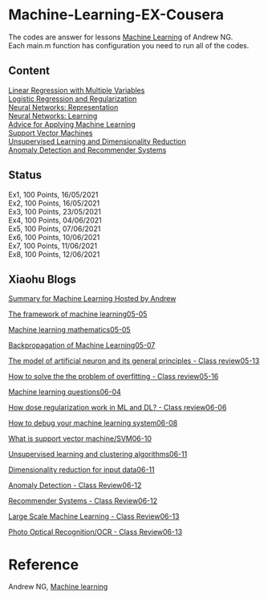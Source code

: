# Machine-Learning-EX-Cousera

The codes are answer for lessons [Machine Learning](https://www.coursera.org/learn/machine-learning/) of Andrew NG.<br/>
Each main.m function has configuration you need to run all of the codes.

## Content

[Linear Regression with Multiple Variables](https://github.com/anthonyweidai/machine-learning-ex-cousera-andrew/tree/main/ex1) <br/>
[Logistic Regression and Regularization](https://github.com/anthonyweidai/machine-learning-ex-cousera-andrew/tree/main/ex2) <br/>
[Neural Networks: Representation](https://github.com/anthonyweidai/machine-learning-ex-cousera-andrew/tree/main/ex3) <br/>
[Neural Networks: Learning](https://github.com/anthonyweidai/machine-learning-ex-cousera-andrew/tree/main/ex4) <br/>
[Advice for Applying Machine Learning](https://github.com/anthonyweidai/machine-learning-ex-cousera-andrew/tree/main/ex5) <br/>
[Support Vector Machines](https://github.com/anthonyweidai/machine-learning-ex-cousera-andrew/tree/main/ex6) <br/>
[Unsupervised Learning and Dimensionality Reduction](https://github.com/anthonyweidai/machine-learning-ex-cousera-andrew/tree/main/ex7) <br/>
[Anomaly Detection and Recommender Systems](https://github.com/anthonyweidai/machine-learning-ex-cousera-andrew/tree/main/ex8) <br/>

## Status

Ex1, 100 Points, 16/05/2021<br/>
Ex2, 100 Points, 16/05/2021<br/>
Ex3, 100 Points, 23/05/2021<br/>
Ex4, 100 Points, 04/06/2021<br/>
Ex5, 100 Points, 07/06/2021<br/>
Ex6, 100 Points, 10/06/2021<br/>
Ex7, 100 Points, 11/06/2021<br/>
Ex8, 100 Points, 12/06/2021<br/>

## Xiaohu Blogs
[Summary for Machine Learning Hosted by Andrew](https://anthonydave.top/Machine%20leanring/Summary-for-Machine-Learning-Hosted-by-Andrew/)

[The framework of machine learning05-05](https://anthonydave.top/Machine%20leanring/The-framework-of-machine-learning/)

[Machine learning mathematics05-05](https://anthonydave.top/Machine%20leanring/Machine-learning-mathematics/)

[Backpropagation of Machine Learning05-07](https://anthonydave.top/Machine%20leanring/Backpropagation-of-Machine-Learning/)

[The model of artificial neuron and its general principles - Class review05-13](https://anthonydave.top/Machine%20leanring/The-model-of-artificial-neuron-and-its-general-principles/)

[How to solve the the problem of overfitting - Class review05-16](https://anthonydave.top/Machine%20leanring/How-to-slove-the-the-problem-of-overfitting/)

[Machine learning questions06-04](https://anthonydave.top/Machine%20leanring/Machine-learning-questions/)

[How dose regularization work in ML and DL? - Class review06-06](https://anthonydave.top/Deep%20Learning/How-dose-regularization-work-in-ML-and-DL/)

[How to debug your machine learning system06-08](https://anthonydave.top/Machine%20leanring/How-to-debug-your-machine-learning-system/)

[What is support vector machine/SVM06-10](https://anthonydave.top/Machine%20leanring/What-is-support-vector-machine-SVM/)

[Unsupervised learning and clustering algorithms06-11](https://anthonydave.top/Machine%20leanring/Unsupervised-learning-and-clustering-algorithms/)

[Dimensionality reduction for input data06-11](https://anthonydave.top/Machine%20leanring/Dimensionality-reduction-for-input-data/)

[Anomaly Detection - Class Review06-12](https://anthonydave.top/Machine%20leanring/Anomaly-Detection-Class-Review/)

[Recommender Systems - Class Review06-12](https://anthonydave.top/Machine%20leanring/Recommender-Systems-Class-Review/)

[Large Scale Machine Learning - Class Review06-13](https://anthonydave.top/Machine%20leanring/Large-Scale-Machine-Learning-Class-Review/)

[Photo Optical Recognition/OCR - Class Review06-13](https://anthonydave.top/Machine%20leanring/Photo-Optical-Recognition-OCR-Class-Review/)

# Reference
Andrew NG, [Machine learning](https://www.coursera.org/learn/machine-learning/)
